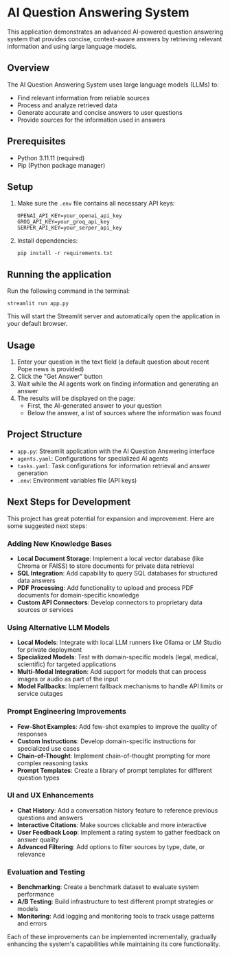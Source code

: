 # AI Question Answering System

This application demonstrates an advanced AI-powered question answering system that provides concise, context-aware answers by retrieving relevant information and using large language models.

## Overview

The AI Question Answering System uses large language models (LLMs) to:

- Find relevant information from reliable sources
- Process and analyze retrieved data
- Generate accurate and concise answers to user questions
- Provide sources for the information used in answers

## Prerequisites

- Python 3.11.11 (required)
- Pip (Python package manager)

## Setup

1. Make sure the `.env` file contains all necessary API keys:
   ```
   OPENAI_API_KEY=your_openai_api_key
   GROQ_API_KEY=your_groq_api_key
   SERPER_API_KEY=your_serper_api_key
   ```

2. Install dependencies:
   ```
   pip install -r requirements.txt
   ```

## Running the application

Run the following command in the terminal:

```
streamlit run app.py
```

This will start the Streamlit server and automatically open the application in your default browser.

## Usage

1. Enter your question in the text field (a default question about recent Pope news is provided)
2. Click the "Get Answer" button
3. Wait while the AI agents work on finding information and generating an answer
4. The results will be displayed on the page:
   - First, the AI-generated answer to your question
   - Below the answer, a list of sources where the information was found

## Project Structure

- `app.py`: Streamlit application with the AI Question Answering interface
- `agents.yaml`: Configurations for specialized AI agents
- `tasks.yaml`: Task configurations for information retrieval and answer generation
- `.env`: Environment variables file (API keys) 

## Next Steps for Development

This project has great potential for expansion and improvement. Here are some suggested next steps:

### Adding New Knowledge Bases

- **Local Document Storage**: Implement a local vector database (like Chroma or FAISS) to store documents for private data retrieval
- **SQL Integration**: Add capability to query SQL databases for structured data answers
- **PDF Processing**: Add functionality to upload and process PDF documents for domain-specific knowledge
- **Custom API Connectors**: Develop connectors to proprietary data sources or services

### Using Alternative LLM Models

- **Local Models**: Integrate with local LLM runners like Ollama or LM Studio for private deployment
- **Specialized Models**: Test with domain-specific models (legal, medical, scientific) for targeted applications
- **Multi-Modal Integration**: Add support for models that can process images or audio as part of the input
- **Model Fallbacks**: Implement fallback mechanisms to handle API limits or service outages

### Prompt Engineering Improvements

- **Few-Shot Examples**: Add few-shot examples to improve the quality of responses
- **Custom Instructions**: Develop domain-specific instructions for specialized use cases
- **Chain-of-Thought**: Implement chain-of-thought prompting for more complex reasoning tasks
- **Prompt Templates**: Create a library of prompt templates for different question types

### UI and UX Enhancements

- **Chat History**: Add a conversation history feature to reference previous questions and answers
- **Interactive Citations**: Make sources clickable and more interactive
- **User Feedback Loop**: Implement a rating system to gather feedback on answer quality
- **Advanced Filtering**: Add options to filter sources by type, date, or relevance

### Evaluation and Testing

- **Benchmarking**: Create a benchmark dataset to evaluate system performance
- **A/B Testing**: Build infrastructure to test different prompt strategies or models
- **Monitoring**: Add logging and monitoring tools to track usage patterns and errors

Each of these improvements can be implemented incrementally, gradually enhancing the system's capabilities while maintaining its core functionality. 